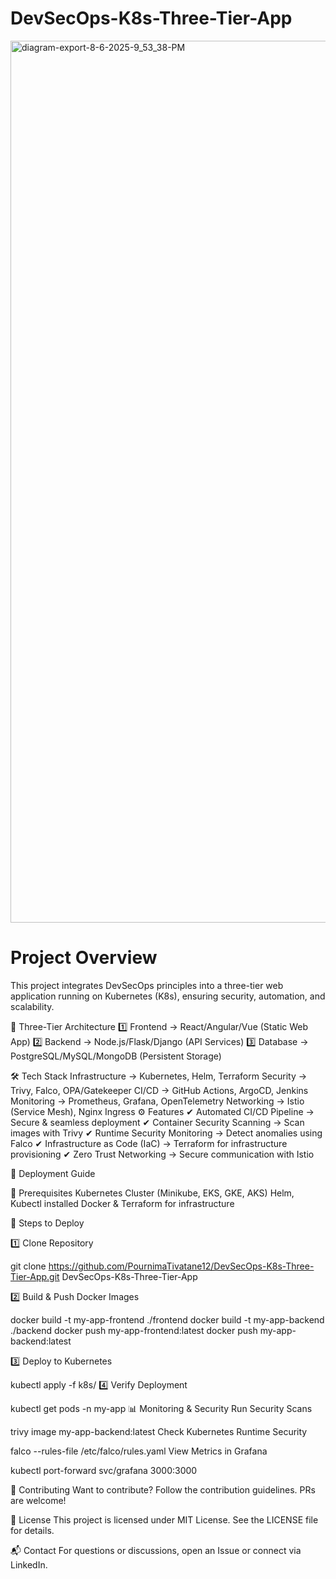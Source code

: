 # DevSecOps-K8s-Three-Tier-App

<img width="2793" height="1411" alt="diagram-export-8-6-2025-9_53_38-PM" src="https://github.com/user-attachments/assets/792b66f0-2a5b-43ae-a4f0-56bcb9fb4756" />



# Project Overview
This project integrates DevSecOps principles into a three-tier web application running on Kubernetes (K8s), ensuring security, automation, and scalability.


🔹 Three-Tier Architecture
1️⃣ Frontend → React/Angular/Vue (Static Web App)
2️⃣ Backend → Node.js/Flask/Django (API Services)
3️⃣ Database → PostgreSQL/MySQL/MongoDB (Persistent Storage)

🛠️ Tech Stack
Infrastructure → Kubernetes, Helm, Terraform
Security → Trivy, Falco, OPA/Gatekeeper
CI/CD → GitHub Actions, ArgoCD, Jenkins
Monitoring → Prometheus, Grafana, OpenTelemetry
Networking → Istio (Service Mesh), Nginx Ingress
⚙️ Features
✔ Automated CI/CD Pipeline → Secure & seamless deployment
✔ Container Security Scanning → Scan images with Trivy
✔ Runtime Security Monitoring → Detect anomalies using Falco
✔ Infrastructure as Code (IaC) → Terraform for infrastructure provisioning
✔ Zero Trust Networking → Secure communication with Istio

🚀 Deployment Guide

🔹 Prerequisites
Kubernetes Cluster (Minikube, EKS, GKE, AKS)
Helm, Kubectl installed
Docker & Terraform for infrastructure

🔹 Steps to Deploy

1️⃣ Clone Repository

git clone https://github.com/PournimaTivatane12/DevSecOps-K8s-Three-Tier-App.git
 DevSecOps-K8s-Three-Tier-App

2️⃣ Build & Push Docker Images


docker build -t my-app-frontend ./frontend
docker build -t my-app-backend ./backend
docker push my-app-frontend:latest
docker push my-app-backend:latest

3️⃣ Deploy to Kubernetes


kubectl apply -f k8s/
4️⃣ Verify Deployment

kubectl get pods -n my-app
📊 Monitoring & Security
Run Security Scans

trivy image my-app-backend:latest
Check Kubernetes Runtime Security

falco --rules-file /etc/falco/rules.yaml
View Metrics in Grafana

kubectl port-forward svc/grafana 3000:3000

📜 Contributing
Want to contribute? Follow the contribution guidelines. PRs are welcome!

📄 License
This project is licensed under MIT License. See the LICENSE file for details.

📬 Contact
For questions or discussions, open an Issue or connect via LinkedIn.

